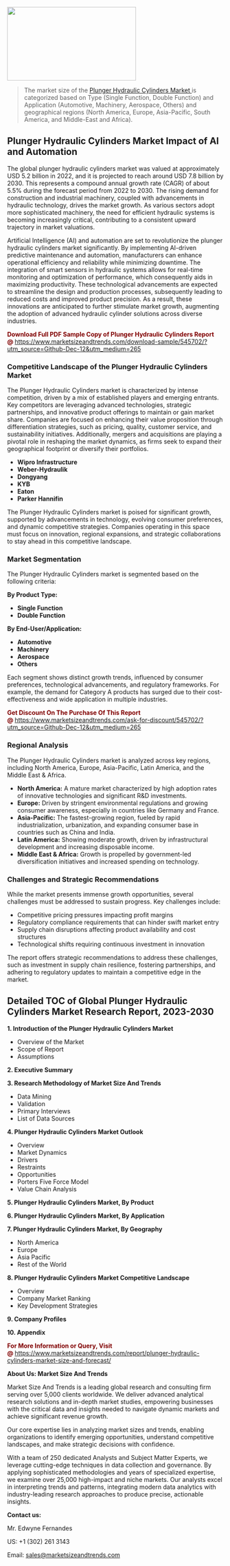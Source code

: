 <p><img class="alignnone size-medium wp-image-20088" src="https://ffe5etoiles.com/wp-content/uploads/2024/12/MST1-300x171.png" alt="" width="300" height="171" /></p><blockquote><p>The market size of the <a href="https://www.marketsizeandtrends.com/download-sample/545702/?utm_source=Github-Dec-12&amp;utm_medium=265" target="_blank">Plunger Hydraulic Cylinders Market </a>is categorized based on Type (Single Function, Double Function) and Application (Automotive, Machinery, Aerospace, Others) and geographical regions (North America, Europe, Asia-Pacific, South America, and Middle-East and Africa).</p></blockquote><p><h2>Plunger Hydraulic Cylinders Market Impact of AI and Automation</h2><p>The global plunger hydraulic cylinders market was valued at approximately USD 5.2 billion in 2022, and it is projected to reach around USD 7.8 billion by 2030. This represents a compound annual growth rate (CAGR) of about 5.5% during the forecast period from 2022 to 2030. The rising demand for construction and industrial machinery, coupled with advancements in hydraulic technology, drives the market growth. As various sectors adopt more sophisticated machinery, the need for efficient hydraulic systems is becoming increasingly critical, contributing to a consistent upward trajectory in market valuations.</p><p>Artificial Intelligence (AI) and automation are set to revolutionize the plunger hydraulic cylinders market significantly. By implementing AI-driven predictive maintenance and automation, manufacturers can enhance operational efficiency and reliability while minimizing downtime. The integration of smart sensors in hydraulic systems allows for real-time monitoring and optimization of performance, which consequently aids in maximizing productivity. These technological advancements are expected to streamline the design and production processes, subsequently leading to reduced costs and improved product precision. As a result, these innovations are anticipated to further stimulate market growth, augmenting the adoption of advanced hydraulic cylinder solutions across diverse industries.</p></p><p><strong><span style="color: #800000;">Download Full PDF Sample Copy of Plunger Hydraulic Cylinders Report @</span>&nbsp;</strong><a href="https://www.marketsizeandtrends.com/download-sample/545702/?utm_source=Github-Dec-12&amp;utm_medium=265">https://www.marketsizeandtrends.com/download-sample/545702/?utm_source=Github-Dec-12&amp;utm_medium=265</a></p><h3>Competitive Landscape of the Plunger Hydraulic Cylinders Market</h3><p>The Plunger Hydraulic Cylinders market is characterized by intense competition, driven by a mix of established players and emerging entrants. Key competitors are leveraging advanced technologies, strategic partnerships, and innovative product offerings to maintain or gain market share. Companies are focused on enhancing their value proposition through differentiation strategies, such as pricing, quality, customer service, and sustainability initiatives. Additionally, mergers and acquisitions are playing a pivotal role in reshaping the market dynamics, as firms seek to expand their geographical footprint or diversify their portfolios.</p><p><strong><p><ul><li>Wipro Infrastructure </li><li>  Weber-Hydraulik </li><li>  Dongyang </li><li>  KYB </li><li>  Eaton </li><li>  Parker Hannifin</p></li></ul></p></strong></p><p>The Plunger Hydraulic Cylinders market is poised for significant growth, supported by advancements in technology, evolving consumer preferences, and dynamic competitive strategies. Companies operating in this space must focus on innovation, regional expansions, and strategic collaborations to stay ahead in this competitive landscape.</p><h3>Market Segmentation</h3><p>The Plunger Hydraulic Cylinders market is segmented based on the following criteria:</p><p><strong>By Product Type:</strong></p><p><strong><p><ul><li>Single Function </li><li>  Double Function</p></li></ul></p></strong></p><p><strong>By End-User/Application:</strong></p><p><strong><p><ul><li>Automotive </li><li>  Machinery </li><li>  Aerospace </li><li>  Others</p></li></ul></p></strong></p><p>Each segment shows distinct growth trends, influenced by consumer preferences, technological advancements, and regulatory frameworks. For example, the demand for Category A products has surged due to their cost-effectiveness and wide application in multiple industries.</p><p><strong><span style="color: #800000;">Get Discount On The Purchase Of This Report @&nbsp;</span></strong><a href="https://www.marketsizeandtrends.com/ask-for-discount/545702/?utm_source=Github-Dec-12&amp;utm_medium=265">https://www.marketsizeandtrends.com/ask-for-discount/545702/?utm_source=Github-Dec-12&amp;utm_medium=265</a></p><h3>Regional Analysis</h3><p>The Plunger Hydraulic Cylinders market is analyzed across key regions, including North America, Europe, Asia-Pacific, Latin America, and the Middle East &amp; Africa.</p><ul><li><strong>North America:</strong> A mature market characterized by high adoption rates of innovative technologies and significant R&amp;D investments.</li><li><strong>Europe:</strong> Driven by stringent environmental regulations and growing consumer awareness, especially in countries like Germany and France.</li><li><strong>Asia-Pacific:</strong> The fastest-growing region, fueled by rapid industrialization, urbanization, and expanding consumer base in countries such as China and India.</li><li><strong>Latin America:</strong> Showing moderate growth, driven by infrastructural development and increasing disposable income.</li><li><strong>Middle East &amp; Africa:</strong> Growth is propelled by government-led diversification initiatives and increased spending on technology.</li></ul><h3>Challenges and Strategic Recommendations</h3><p>While the market presents immense growth opportunities, several challenges must be addressed to sustain progress. Key challenges include:</p><ul><li>Competitive pricing pressures impacting profit margins</li><li>Regulatory compliance requirements that can hinder swift market entry</li><li>Supply chain disruptions affecting product availability and cost structures</li><li>Technological shifts requiring continuous investment in innovation</li></ul><p>The report offers strategic recommendations to address these challenges, such as investment in supply chain resilience, fostering partnerships, and adhering to regulatory updates to maintain a competitive edge in the market.</p><h2>Detailed TOC of Global Plunger Hydraulic Cylinders Market Research Report, 2023-2030</h2><p><strong>1. Introduction of the Plunger Hydraulic Cylinders Market</strong></p><ul><li>Overview of the Market</li><li>Scope of Report</li><li>Assumptions&nbsp;</li></ul><p><strong>2. Executive Summary</strong></p><p><strong>3. Research Methodology of <strong>Market Size And Trends</strong></strong></p><ul><li>Data Mining</li><li>Validation</li><li>Primary Interviews</li><li>List of Data Sources&nbsp;</li></ul><p><strong>4. Plunger Hydraulic Cylinders Market Outlook</strong></p><ul><li>Overview</li><li>Market Dynamics</li><li>Drivers</li><li>Restraints</li><li>Opportunities</li><li>Porters Five Force Model</li><li>Value Chain Analysis&nbsp;</li></ul><p><strong>5. Plunger Hydraulic Cylinders Market, By Product</strong></p><p><strong>6. Plunger Hydraulic Cylinders Market, By Application</strong></p><p><strong>7. Plunger Hydraulic Cylinders Market, By Geography</strong></p><ul><li>North America</li><li>Europe</li><li>Asia Pacific</li><li>Rest of the World&nbsp;</li></ul><p><strong>8. Plunger Hydraulic Cylinders Market Competitive Landscape</strong></p><ul><li>Overview</li><li>Company Market Ranking</li><li>Key Development Strategies&nbsp;</li></ul><p><strong>9. Company Profiles</strong></p><p><strong>10. Appendix</strong></p><p><strong><span style="color: #800000;">For More Information or Query, Visit @&nbsp;</span></strong><a href="https://www.marketsizeandtrends.com/report/plunger-hydraulic-cylinders-market-size-and-forecast/">https://www.marketsizeandtrends.com/report/plunger-hydraulic-cylinders-market-size-and-forecast/</a></p><p></p><p><strong>About Us:&nbsp;Market Size And Trends</strong></p><p>Market Size And Trends&nbsp;is a leading global research and consulting firm serving over 5,000 clients worldwide. We deliver advanced analytical research solutions and in-depth market studies, empowering businesses with the critical data and insights needed to navigate dynamic markets and achieve significant revenue growth.</p><p>Our core expertise lies in analyzing market sizes and trends, enabling organizations to identify emerging opportunities, understand competitive landscapes, and make strategic decisions with confidence.</p><p>With a team of 250 dedicated Analysts and Subject Matter Experts, we leverage cutting-edge techniques in data collection and governance. By applying sophisticated methodologies and years of specialized expertise, we examine over 25,000 high-impact and niche markets. Our analysts excel in interpreting trends and patterns, integrating modern data analytics with industry-leading research approaches to produce precise, actionable insights.</p><p><strong>Contact us:</strong></p><p>Mr. Edwyne Fernandes</p><p>US: +1 (302) 261 3143</p><p>Email: <a href="mailto:sales@marketsizeandtrends.com">sales@marketsizeandtrends.com</a>&nbsp;</p>
